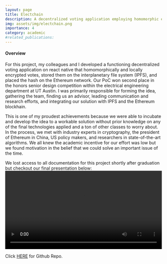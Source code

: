```yaml
---
layout: page
title: Electchain
description: A decentralized voting application employing homomorphic encryption, interplanetary file systems, and the Ethereum blockchain.
img: assets/img/electchain.png
importance: 4
category: academic
#related_publications: 
---
```

<h4><b>Overview</b></h4>
For this project, my colleagues and I developed a functioning decentralized voting application on react native that homomorphically and locally encrypted votes, stored them on the interplanetary file system (IPFS), and placed the hash on the Ethereum network. Our PoC won second place in the honors senior design competition within the electrical engineering department at UT Austin. I was primarily responsible for forming the idea, gathering the team, finding us an advisor, leading communication and research efforts, and integrating our solution with IPFS and the Ethereum blockhain.

This is one of my proudest achievements because we were able to incubate and develop the idea to a workable solution without prior knowledge on any of the final technologies applied and a ton of other classes to worry about. In the process, we met with industry experts in cryptography, the president of Ethereum in China, US policy makers, and researchers in state-of-the-art algorithms. We all knew the academic incentive for our effort was low but we found motivation in the belief that we could solve an important issue of the time.

We lost access to all documentation for this project shortly after graduation but checkout our final presentation below:
<video width="100%" height="auto" controls>
  <source src="../../assets/video/electchain.mp4" type="video/mp4">
</video>

Click <a href="https://github.com/electchain-app">HERE</a> for Github Repo.
